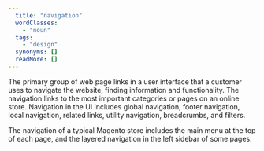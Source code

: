 ```yaml
---
  title: "navigation"
  wordClasses: 
    - "noun"
  tags: 
    - "design"
  synonyms: []
  readMore: []
---
```

The primary group of web page links in a user interface that a customer uses to navigate the website, finding information and functionality. The navigation links to the most important categories or pages on an online store. Navigation in the UI includes global navigation, footer navigation, local navigation, related links, utility navigation, breadcrumbs, and filters.

The navigation of a typical Magento store includes the main menu at the top of each page, and the layered navigation in the left sidebar of some pages.
